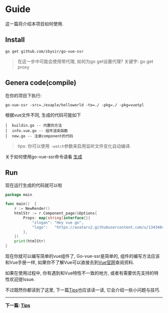 # Guide
这一篇将介绍本项目如何使用.

## Install
```
go get github.com/zbysir/go-vue-ssr
```
> 在这一步中可能会使用带代理, 如何为go get设置代理? 关键字: go get proxy

## Genera code(compile)
在你的项目下执行:
```
go-vue-ssr -src=./exaple/helloworld -to=./ -pkg=./ -pkg=vuetpl
```
根据vue文件不同, 生成的代码可能如下
```
│  buildin.go -- 内置的方法
│  info.vue.go -- 组件渲染函数
│  new.go -- 注册component的代码
```

> tips: 你可以使用 `-watch`参数来启用监听文件变化自动编译.

关于如何使用go-vue-ssr命令请看 [生成](genera.md)

## Run
现在运行生成的代码就可以啦
```go
package main

func main()  {
    r := NewRender()
    htmlStr := r.Component_page(&Options{
    	Props: map[string]interface{}{
    		"slogan": "Hey vue go",
    		"logo":   "https://avatars2.githubusercontent.com/u/13434040?s=88&v=4",
    	},
    })
    print(htmlStr)
}
```

现在你就可以编写简单的vue组件了, Go-vue-ssr是简单的, 组件的编写方法应该和Vue手册一样, 如果你不了解Vue可以直接去到[Vue官网](https://vuejs.org/)查阅资料.

如果在使用过程中, 你有遇到和Vue特性不一致的地方, 或者有需要优先支持的特性欢迎提Issue.

不过既然你都读到了这里, 下一篇[Tips](tips.md)也应该读一读, 它会介绍一些小问题与技巧.

------

**下一篇: [Tips](tips.md)**
